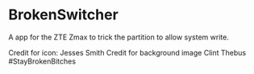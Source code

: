# BrokenSwitcher
A app for the ZTE Zmax to trick the partition to allow system write. 

Credit for icon: Jesses Smith 
Credit for background image Clint Thebus 
#StayBrokenBitches 

